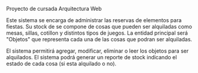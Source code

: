 Proyecto de cursada Arquitectura Web

Este sistema se encarga de administrar las reservas de elementos para fiestas.
Su stock de se compone de cosas que pueden ser alquiladas como mesas, sillas, cotillon y distintos tipos de juegos.
La entidad principal será "Objetos" que representa cada una de las cosas que podran ser alquiladas.

El sistema permitirá agregar, modificar, eliminar o leer los objetos para ser alquilados.
El sistema podrá generar un reporte de stock indicando el estado de cada cosa (si esta alquilado o no).
